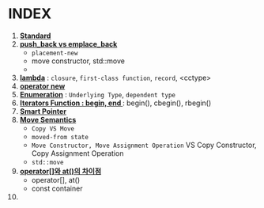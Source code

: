 # INDEX
1. **[Standard](STD/README.md)**
2. **[push_back vs emplace_back](1_pushback_emplaceback.md)**
   - `placement-new`
   - move constructor, std::move
   - 
3. **[lambda](2_lambda.md)** : `closure`, `first-class function`, `record`, \<cctype\>
4. **[operator new](3_operator_new.md)**
5. **[Enumeration](4_Enumeration.md)** : `Underlying Type`, `dependent type`
6. **[Iterators Function : begin, end ](5_Iterators_begin_end.md)** : begin(), cbegin(), rbegin()
7. **[Smart Pointer](6_smart_pointer.md)**
8. **[Move Semantics](7_move_semantics.md)**
   - `Copy VS Move`
   - `moved-from state`
   - `Move Constructor, Move Assignment Operation` VS Copy Constructor, Copy Assignment Operation
   - `std::move`
9.  **[ operator[]와 at()의 차이점 ](8_operator[]_at.md)**
    - operator[], at()
    - const container
10. 